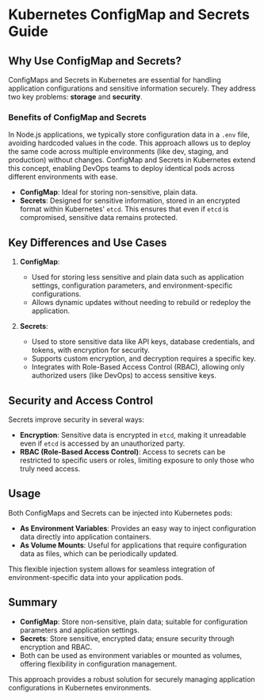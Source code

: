 # Kubernetes ConfigMap and Secrets Guide

## Why Use ConfigMap and Secrets?

ConfigMaps and Secrets in Kubernetes are essential for handling application configurations and sensitive information securely. They address two key problems: **storage** and **security**.

### Benefits of ConfigMap and Secrets
In Node.js applications, we typically store configuration data in a `.env` file, avoiding hardcoded values in the code. This approach allows us to deploy the same code across multiple environments (like dev, staging, and production) without changes. ConfigMap and Secrets in Kubernetes extend this concept, enabling DevOps teams to deploy identical pods across different environments with ease.

- **ConfigMap**: Ideal for storing non-sensitive, plain data.
- **Secrets**: Designed for sensitive information, stored in an encrypted format within Kubernetes' `etcd`. This ensures that even if `etcd` is compromised, sensitive data remains protected.

## Key Differences and Use Cases

1. **ConfigMap**: 
   - Used for storing less sensitive and plain data such as application settings, configuration parameters, and environment-specific configurations.
   - Allows dynamic updates without needing to rebuild or redeploy the application.

2. **Secrets**:
   - Used to store sensitive data like API keys, database credentials, and tokens, with encryption for security.
   - Supports custom encryption, and decryption requires a specific key.
   - Integrates with Role-Based Access Control (RBAC), allowing only authorized users (like DevOps) to access sensitive keys.

## Security and Access Control

Secrets improve security in several ways:
- **Encryption**: Sensitive data is encrypted in `etcd`, making it unreadable even if `etcd` is accessed by an unauthorized party.
- **RBAC (Role-Based Access Control)**: Access to secrets can be restricted to specific users or roles, limiting exposure to only those who truly need access.

## Usage

Both ConfigMaps and Secrets can be injected into Kubernetes pods:
- **As Environment Variables**: Provides an easy way to inject configuration data directly into application containers.
- **As Volume Mounts**: Useful for applications that require configuration data as files, which can be periodically updated.

This flexible injection system allows for seamless integration of environment-specific data into your application pods.

## Summary

- **ConfigMap**: Store non-sensitive, plain data; suitable for configuration parameters and application settings.
- **Secrets**: Store sensitive, encrypted data; ensure security through encryption and RBAC.
- Both can be used as environment variables or mounted as volumes, offering flexibility in configuration management.

This approach provides a robust solution for securely managing application configurations in Kubernetes environments.


